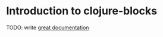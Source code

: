 # Introduction to clojure-blocks

TODO: write [great documentation](http://jacobian.org/writing/what-to-write/)
